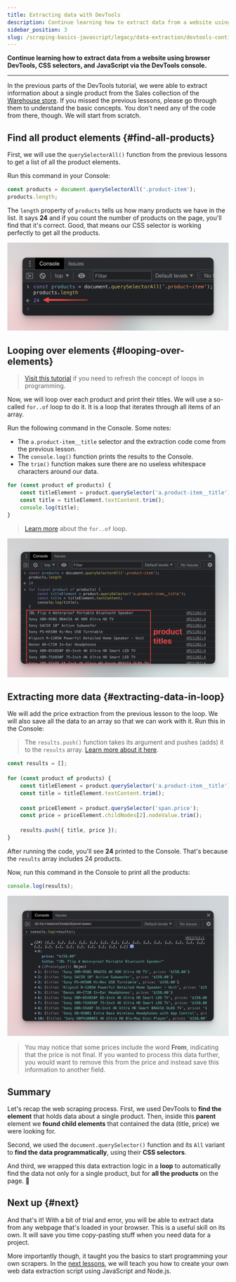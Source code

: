 ```yaml
---
title: Extracting data with DevTools
description: Continue learning how to extract data from a website using browser DevTools, CSS selectors, and JavaScript via the DevTools console.
sidebar_position: 3
slug: /scraping-basics-javascript/legacy/data-extraction/devtools-continued
---
```


**Continue learning how to extract data from a website using browser DevTools, CSS selectors, and JavaScript via the DevTools console.**

---

In the previous parts of the DevTools tutorial, we were able to extract information about a single product from the Sales collection of the [Warehouse store](https://warehouse-theme-metal.myshopify.com/collections/sales). If you missed the previous lessons, please go through them to understand the basic concepts. You don't need any of the code from there, though. We will start from scratch.

## Find all product elements {#find-all-products}

First, we will use the `querySelectorAll()` function from the previous lessons to get a list of all the product elements.

Run this command in your Console:

```js
const products = document.querySelectorAll('.product-item');
products.length;
```

The `length` property of `products` tells us how many products we have in the list. It says **24** and if you count the number of products on the page, you'll find that it's correct. Good, that means our CSS selector is working perfectly to get all the products.

![Print all products](./images/devtools-count-products.png)

## Looping over elements {#looping-over-elements}

> [Visit this tutorial](https://developer.mozilla.org/en-US/docs/Web/JavaScript/Guide/Loops_and_iteration) if you need to refresh the concept of loops in programming.

Now, we will loop over each product and print their titles. We will use a so-called `for..of` loop to do it. It is a loop that iterates through all items of an array.

Run the following command in the Console. Some notes:

- The `a.product-item__title` selector and the extraction code come from the previous lesson.
- The `console.log()` function prints the results to the Console.
- The `trim()` function makes sure there are no useless whitespace characters around our data.

```js
for (const product of products) {
    const titleElement = product.querySelector('a.product-item__title');
    const title = titleElement.textContent.trim();
    console.log(title);
}
```

> [Learn more](https://developer.mozilla.org/en-US/docs/Web/JavaScript/Reference/Statements/for...of) about the `for..of` loop.

![Print all products' text](./images/devtools-product-titles.png)

## Extracting more data {#extracting-data-in-loop}

We will add the price extraction from the previous lesson to the loop. We will also save all the data to an array so that we can work with it. Run this in the Console:

> The `results.push()` function takes its argument and pushes (adds) it to the `results` array. [Learn more about it here](https://developer.mozilla.org/en-US/docs/Web/JavaScript/Reference/Global_Objects/Array/push).

```js
const results = [];

for (const product of products) {
    const titleElement = product.querySelector('a.product-item__title');
    const title = titleElement.textContent.trim();

    const priceElement = product.querySelector('span.price');
    const price = priceElement.childNodes[2].nodeValue.trim();

    results.push({ title, price });
}
```

After running the code, you'll see **24** printed to the Console. That's because the `results` array includes 24 products.

Now, run this command in the Console to print all the products:

```js
console.log(results);
```

![Print all products' data](./images/devtools-print-all-products.png)

> You may notice that some prices include the word **From**, indicating that the price is not final. If you wanted to process this data further, you would want to remove this from the price and instead save this information to another field.

## Summary

Let's recap the web scraping process. First, we used DevTools to **find the element** that holds data about a single product. Then, inside this **parent** element we **found child elements** that contained the data (title, price) we were looking for.

Second, we used the `document.querySelector()` function and its `All` variant to **find the data programmatically**, using their **CSS selectors**.

And third, we wrapped this data extraction logic in a **loop** to automatically find the data not only for a single product, but for **all the products** on the page. 🎉

## Next up {#next}

And that's it! With a bit of trial and error, you will be able to extract data from any webpage that's loaded in your browser. This is a useful skill on its own. It will save you time copy-pasting stuff when you need data for a project.

More importantly though, it taught you the basics to start programming your own scrapers. In the [next lessons](./computer_preparation.md), we will teach you how to create your own web data extraction script using JavaScript and Node.js.
